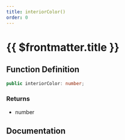 ```yaml
---
title: interiorColor()
order: 0
---
```


# {{ $frontmatter.title }}

## Function Definition

```ts
public interiorColor: number;
```

### Returns

* number

## Documentation

<!--@include: ./parts/interiorColor.md-->
